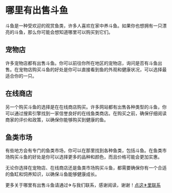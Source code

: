 # 哪里有出售斗鱼

斗鱼是一种受欢迎的观赏鱼类，许多人喜欢在家中养斗鱼。如果你也想拥有一只漂亮的斗鱼，那么你可能会想知道哪里可以购买到它们。

## 宠物店
许多宠物店都有出售斗鱼。你可以前往你所在地区的宠物店，询问是否有斗鱼出售。在宠物店购买斗鱼的好处是你可以直接看到鱼的外观和健康状况，可以选择最适合你的一只。

## 在线商店
另一个购买斗鱼的选择是在在线商店购买。许多网站都有出售各种类型的斗鱼，你可以通过搜索引擎找到一家信誉良好的在线鱼类商店。在购买之前，确保仔细阅读商家的评价和政策，以确保你能够购买到健康的鱼。

## 鱼类市场
有些地方会有专门的鱼类市场，你可以在那里找到各种鱼类，包括斗鱼。在鱼类市场购买斗鱼的好处是你可以选择更多的品种和颜色，而且价格可能会更加实惠。

无论你选择在宠物店、在线商店还是鱼类市场购买斗鱼，都需要确保你有一个合适的鱼缸和饲养知识，以确保斗鱼能够健康成长。

更多关于哪里有出售斗鱼请通过✈与我们联系，感谢阅读，谢谢！[点这✈里联系](https://w.k02.cc)